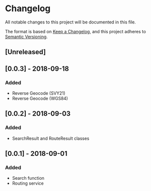 # Changelog
All notable changes to this project will be documented in this file.

The format is based on [Keep a Changelog](https://keepachangelog.com/en/1.0.0/),
and this project adheres to [Semantic Versioning](https://semver.org/spec/v2.0.0.html).

## [Unreleased]


## [0.0.3] - 2018-09-18
### Added
* Reverse Geocode (SVY21)
* Reverse Geocode (WGS84)


## [0.0.2] - 2018-09-03
### Added
* SearchResult and RouteResult classes


## [0.0.1] - 2018-09-01
### Added
* Search function
* Routing service
